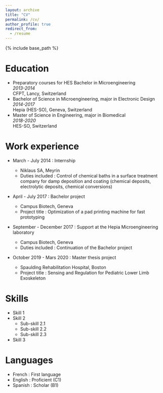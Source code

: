 ```yaml
---
layout: archive
title: "CV"
permalink: /cv/
author_profile: true
redirect_from:
  - /resume
---
```


{% include base_path %}

Education
======
* Preparatory courses for HES Bachelor in Microengineering  
  *2013-2014*  
  CFPT, Lancy, Switzerland
* Bachelor of Science in Microengineering, major in Electronic Design  
  *2014-2017*  
  Hepia (HES-SO), Geneva, Switzerland 
* Master of Science in Engineering, major in Biomedical  
  *2018-2020*  
  HES-SO, Switzerland

Work experience
======
* March - July 2014 : Internship
  * Niklaus SA, Meyrin
  * Duties included : Control of chemical baths in a surface treatment company for damp
    deposition and coating (chemical deposits, electrolytic deposits,
    chemical conversions)

* April - July 2017 : Bachelor project
  * Campus Biotech, Geneva
  * Project title : Optimization of a pad printing machine for fast prototyping

* September - December 2017 : Support at the Hepia Microengineering laboratory
  * Campus Biotech, Geneva
  * Duties included : Continuation of the Bachelor project
  
* October 2019 - Mars 2020 : Master thesis project
  * Spaulding Rehabilitation Hospital, Boston
  * Project title : Sensing and Regulation for Pediatric Lower Limb Exoskeleton
  
Skills
======
* Skill 1
* Skill 2
  * Sub-skill 2.1
  * Sub-skill 2.2
  * Sub-skill 2.3
* Skill 3

Languages
======
* French : First language
* English : Proficient (C1)
* Spanish : Scholar (B1)
